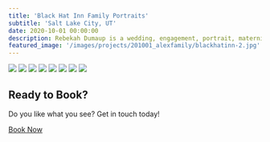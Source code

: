 ```yaml
---
title: 'Black Hat Inn Family Portraits'
subtitle: 'Salt Lake City, UT'
date: 2020-10-01 00:00:00
description: Rebekah Dumaup is a wedding, engagement, portrait, maternity, and family photographer based in Saly Lake City, Utah.
featured_image: '/images/projects/201001_alexfamily/blackhatinn-2.jpg'
---
```


<div class="gallery" data-columns="3">
<img src="/images/projects/201001_alexfamily/blackhatinn.jpg">
<img src="/images/projects/201001_alexfamily/blackhatinn-2.jpg">
<img src="/images/projects/201001_alexfamily/blackhatinn-3.jpg">
<img src="/images/projects/201001_alexfamily/blackhatinn-4.jpg">
<img src="/images/projects/201001_alexfamily/blackhatinn-5.jpg">
<img src="/images/projects/201001_alexfamily/blackhatinn-6.jpg">
<img src="/images/projects/201001_alexfamily/blackhatinn-7.jpg">
<img src="/images/projects/201001_alexfamily/blackhatinn-8.jpg">
</div>

## Ready to Book?

Do you like what you see? Get in touch today!

<a href="/contact/" class="button button--large">Book Now</a>
